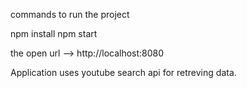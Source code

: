 commands to run the project

npm install
npm start

the open url -->  http://localhost:8080

Application uses youtube search api for retreving data.
